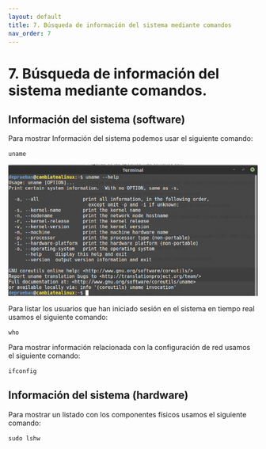 ```yaml
---
layout: default
title: 7. Búsqueda de información del sistema mediante comandos
nav_order: 7
---
```


# 7. Búsqueda de información del sistema mediante comandos.

## Información del sistema (software)

Para mostrar Información del sistema podemos usar el siguiente comando:

	uname

  ![](assets/img/uname.jpg)


Para listar los usuarios que han iniciado sesión en el sistema en tiempo real usamos el siguiente comando:

	who

Para mostrar información relacionada con la configuración de red usamos el siguiente comando:
	
	ifconfig
	
## Información del sistema (hardware)

Para mostrar un listado con los componentes físicos usamos el siguiente comando:

	sudo lshw	
